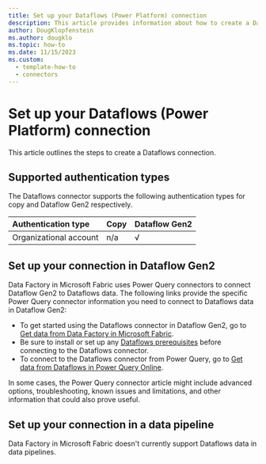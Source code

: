 ```yaml
---
title: Set up your Dataflows (Power Platform) connection
description: This article provides information about how to create a Dataflows connection in Microsoft Fabric.
author: DougKlopfenstein
ms.author: dougklo
ms.topic: how-to
ms.date: 11/15/2023
ms.custom:
  - template-how-to
  - connectors
---
```


# Set up your Dataflows (Power Platform) connection

This article outlines the steps to create a Dataflows connection.


## Supported authentication types

The Dataflows connector supports the following authentication types for copy and Dataflow Gen2 respectively.  

|Authentication type |Copy |Dataflow Gen2 |
|:---|:---|:---|
|Organizational account| n/a | √ |

## Set up your connection in Dataflow Gen2

Data Factory in Microsoft Fabric uses Power Query connectors to connect Dataflow Gen2 to Dataflows data. The following links provide the specific Power Query connector information you need to connect to Dataflows data in Dataflow Gen2:

- To get started using the Dataflows connector in Dataflow Gen2, go to [Get data from Data Factory in Microsoft Fabric](/power-query/where-to-get-data#get-data-from-data-factory-in-microsoft-fabric-preview).
- Be sure to install or set up any [Dataflows prerequisites](/power-query/connectors/dataflows#prerequisites) before connecting to the Dataflows connector.
- To connect to the Dataflows connector from Power Query, go to [Get data from Dataflows in Power Query Online](/power-query/connectors/dataflows#get-data-from-dataflows-in-power-query-online).

In some cases, the Power Query connector article might include advanced options, troubleshooting, known issues and limitations, and other information that could also prove useful.

## Set up your connection in a data pipeline

Data Factory in Microsoft Fabric doesn't currently support Dataflows data in data pipelines.
